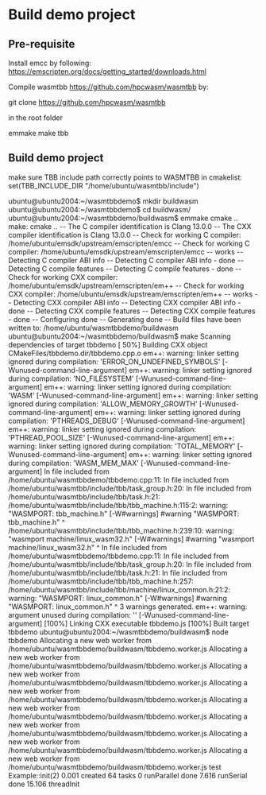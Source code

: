 # Build demo project

## Pre-requisite
Install emcc by following: https://emscripten.org/docs/getting_started/downloads.html

Compile wasmtbb https://github.com/hpcwasm/wasmtbb by:

git clone https://github.com/hpcwasm/wasmtbb

in the root folder

emmake make tbb

## Build demo project

make sure TBB include path correctly points to WASMTBB in cmakelist:
set(TBB_INCLUDE_DIR "/home/ubuntu/wasmtbb/include")

ubuntu@ubuntu2004:~/wasmtbbdemo$ mkdir buildwasm
ubuntu@ubuntu2004:~/wasmtbbdemo$ cd buildwasm/
ubuntu@ubuntu2004:~/wasmtbbdemo/buildwasm$ emmake cmake ..
make: cmake ..
-- The C compiler identification is Clang 13.0.0
-- The CXX compiler identification is Clang 13.0.0
-- Check for working C compiler: /home/ubuntu/emsdk/upstream/emscripten/emcc
-- Check for working C compiler: /home/ubuntu/emsdk/upstream/emscripten/emcc -- works
-- Detecting C compiler ABI info
-- Detecting C compiler ABI info - done
-- Detecting C compile features
-- Detecting C compile features - done
-- Check for working CXX compiler: /home/ubuntu/emsdk/upstream/emscripten/em++
-- Check for working CXX compiler: /home/ubuntu/emsdk/upstream/emscripten/em++ -- works
-- Detecting CXX compiler ABI info
-- Detecting CXX compiler ABI info - done
-- Detecting CXX compile features
-- Detecting CXX compile features - done
-- Configuring done
-- Generating done
-- Build files have been written to: /home/ubuntu/wasmtbbdemo/buildwasm
ubuntu@ubuntu2004:~/wasmtbbdemo/buildwasm$ make
Scanning dependencies of target tbbdemo
[ 50%] Building CXX object CMakeFiles/tbbdemo.dir/tbbdemo.cpp.o
em++: warning: linker setting ignored during compilation: 'ERROR_ON_UNDEFINED_SYMBOLS' [-Wunused-command-line-argument]
em++: warning: linker setting ignored during compilation: 'NO_FILESYSTEM' [-Wunused-command-line-argument]
em++: warning: linker setting ignored during compilation: 'WASM' [-Wunused-command-line-argument]
em++: warning: linker setting ignored during compilation: 'ALLOW_MEMORY_GROWTH' [-Wunused-command-line-argument]
em++: warning: linker setting ignored during compilation: 'PTHREADS_DEBUG' [-Wunused-command-line-argument]
em++: warning: linker setting ignored during compilation: 'PTHREAD_POOL_SIZE' [-Wunused-command-line-argument]
em++: warning: linker setting ignored during compilation: 'TOTAL_MEMORY' [-Wunused-command-line-argument]
em++: warning: linker setting ignored during compilation: 'WASM_MEM_MAX' [-Wunused-command-line-argument]
In file included from /home/ubuntu/wasmtbbdemo/tbbdemo.cpp:11:
In file included from /home/ubuntu/wasmtbb/include/tbb/task_group.h:20:
In file included from /home/ubuntu/wasmtbb/include/tbb/task.h:21:
/home/ubuntu/wasmtbb/include/tbb/tbb_machine.h:115:2: warning: "WASMPORT: tbb_machine.h" [-W#warnings]
#warning "WASMPORT: tbb_machine.h"
 ^
/home/ubuntu/wasmtbb/include/tbb/tbb_machine.h:239:10: warning: "wasmport machine/linux_wasm32.h" [-W#warnings]
        #warning "wasmport machine/linux_wasm32.h"
         ^
In file included from /home/ubuntu/wasmtbbdemo/tbbdemo.cpp:11:
In file included from /home/ubuntu/wasmtbb/include/tbb/task_group.h:20:
In file included from /home/ubuntu/wasmtbb/include/tbb/task.h:21:
In file included from /home/ubuntu/wasmtbb/include/tbb/tbb_machine.h:257:
/home/ubuntu/wasmtbb/include/tbb/machine/linux_common.h:21:2: warning: "WASMPORT: linux_common.h" [-W#warnings]
#warning "WASMPORT: linux_common.h"
 ^
3 warnings generated.
em++: warning: argument unused during compilation: '' [-Wunused-command-line-argument]
[100%] Linking CXX executable tbbdemo.js
[100%] Built target tbbdemo
ubuntu@ubuntu2004:~/wasmtbbdemo/buildwasm$ node tbbdemo
Allocating a new web worker from /home/ubuntu/wasmtbbdemo/buildwasm/tbbdemo.worker.js
Allocating a new web worker from /home/ubuntu/wasmtbbdemo/buildwasm/tbbdemo.worker.js
Allocating a new web worker from /home/ubuntu/wasmtbbdemo/buildwasm/tbbdemo.worker.js
Allocating a new web worker from /home/ubuntu/wasmtbbdemo/buildwasm/tbbdemo.worker.js
Allocating a new web worker from /home/ubuntu/wasmtbbdemo/buildwasm/tbbdemo.worker.js
Allocating a new web worker from /home/ubuntu/wasmtbbdemo/buildwasm/tbbdemo.worker.js
Allocating a new web worker from /home/ubuntu/wasmtbbdemo/buildwasm/tbbdemo.worker.js
Allocating a new web worker from /home/ubuntu/wasmtbbdemo/buildwasm/tbbdemo.worker.js
test
Example::init(2)
0.001
created 64 tasks
0
runParallel done 
7.616
runSerial done 
15.106
threadInit